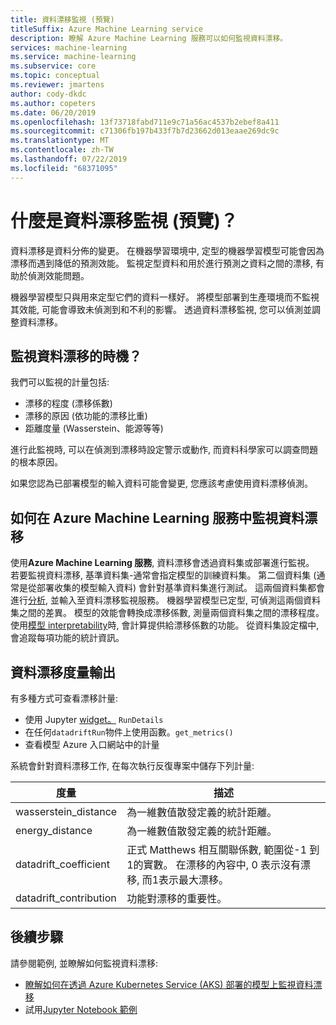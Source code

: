 ```yaml
---
title: 資料漂移監視 (預覽)
titleSuffix: Azure Machine Learning service
description: 瞭解 Azure Machine Learning 服務可以如何監視資料漂移。
services: machine-learning
ms.service: machine-learning
ms.subservice: core
ms.topic: conceptual
ms.reviewer: jmartens
author: cody-dkdc
ms.author: copeters
ms.date: 06/20/2019
ms.openlocfilehash: 13f73718fabd711e9c71a56ac4537b2ebef8a411
ms.sourcegitcommit: c71306fb197b433f7b7d23662d013eaae269dc9c
ms.translationtype: MT
ms.contentlocale: zh-TW
ms.lasthandoff: 07/22/2019
ms.locfileid: "68371095"
---
```

# <a name="what-is-data-drift-monitoring-preview"></a>什麼是資料漂移監視 (預覽)？

資料漂移是資料分佈的變更。 在機器學習環境中, 定型的機器學習模型可能會因為漂移而遇到降低的預測效能。 監視定型資料和用於進行預測之資料之間的漂移, 有助於偵測效能問題。

機器學習模型只與用來定型它們的資料一樣好。 將模型部署到生產環境而不監視其效能, 可能會導致未偵測到和不利的影響。 透過資料漂移監視, 您可以偵測並調整資料漂移。 

## <a name="when-to-monitor-for-data-drift"></a>監視資料漂移的時機？

我們可以監視的計量包括:

+ 漂移的程度 (漂移係數)
+ 漂移的原因 (依功能的漂移比重)
+ 距離度量 (Wasserstein、能源等等)

進行此監視時, 可以在偵測到漂移時設定警示或動作, 而資料科學家可以調查問題的根本原因。 

如果您認為已部署模型的輸入資料可能會變更, 您應該考慮使用資料漂移偵測。

## <a name="how-data-drift-is-monitored-in-azure-machine-learning-service"></a>如何在 Azure Machine Learning 服務中監視資料漂移

使用**Azure Machine Learning 服務**, 資料漂移會透過資料集或部署進行監視。 若要監視資料漂移, 基準資料集-通常會指定模型的訓練資料集。 第二個資料集 (通常是從部署收集的模型輸入資料) 會針對基準資料集進行測試。 這兩個資料集都會進行[分析](how-to-explore-prepare-data.md#explore-with-summary-statistics), 並輸入至資料漂移監視服務。 機器學習模型已定型, 可偵測這兩個資料集之間的差異。 模型的效能會轉換成漂移係數, 測量兩個資料集之間的漂移程度。 使用[模型 interpretability](machine-learning-interpretability-explainability.md)時, 會計算提供給漂移係數的功能。 從資料集設定檔中, 會追蹤每項功能的統計資訊。 

## <a name="data-drift-metric-output"></a>資料漂移度量輸出

有多種方式可查看漂移計量:

* 使用 Jupyter [widget。](https://docs.microsoft.com/python/api/azureml-widgets/azureml.widgets?view=azure-ml-py) `RunDetails`
* 在任何`datadriftRun`物件上使用函數。`get_metrics()`
* 查看模型 Azure 入口網站中的計量

系統會針對資料漂移工作, 在每次執行反復專案中儲存下列計量:

|度量|描述|
--|--|
wasserstein_distance|為一維數值散發定義的統計距離。|
energy_distance|為一維數值散發定義的統計距離。|
datadrift_coefficient|正式 Matthews 相互關聯係數, 範圍從-1 到1的實數。 在漂移的內容中, 0 表示沒有漂移, 而1表示最大漂移。|
datadrift_contribution|功能對漂移的重要性。|

## <a name="next-steps"></a>後續步驟

請參閱範例, 並瞭解如何監視資料漂移:

+ [瞭解如何在透過 Azure Kubernetes Service (AKS) 部署的模型上監視資料漂移](how-to-monitor-data-drift.md)
+ 試用[Jupyter Notebook 範例](https://github.com/Azure/MachineLearningNotebooks/tree/master/how-to-use-azureml/data-drift/)